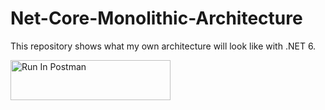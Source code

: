 # Net-Core-Monolithic-Architecture
This repository shows what my own architecture will look like with .NET 6.

[<img src="https://run.pstmn.io/button.svg" alt="Run In Postman" style="width: 256px; height: 64px;">](https://app.getpostman.com/run-collection/20862553-f1f19541-d6a8-4d42-b94b-7222cf8d1c50?action=collection%2Ffork&source=rip_markdown&collection-url=entityId%3D20862553-f1f19541-d6a8-4d42-b94b-7222cf8d1c50%26entityType%3Dcollection%26workspaceId%3D5034bb44-b60c-4804-8826-4d156826be0c)
